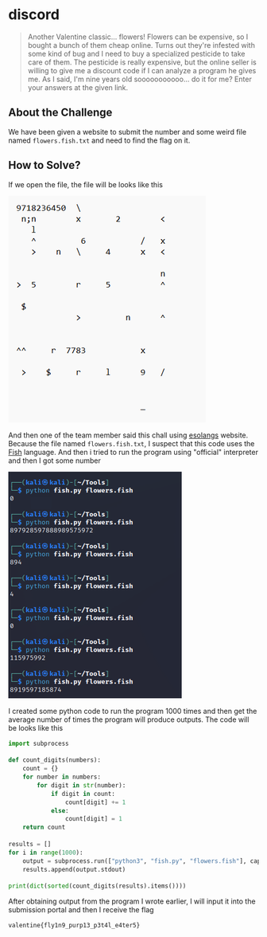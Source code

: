 # discord
> Another Valentine classic... flowers! Flowers can be expensive, so I bought a bunch of them cheap online. Turns out they're infested with some kind of bug and I need to buy a specialized pesticide to take care of them. The pesticide is really expensive, but the online seller is willing to give me a discount code if I can analyze a program he gives me. As I said, I'm nine years old sooooooooooo... do it for me? Enter your answers at the given link.

## About the Challenge
We have been given a website to submit the number and some weird file named `flowers.fish.txt` and need to find the flag on it.

## How to Solve?
If we open the file, the file will be looks like this

![flowers.fish.txt](images/flowers.png)

And then one of the team member said this chall using [esolangs](https://esolangs.org/) website. Because the file named `flowers.fish.txt`, I suspect that this code uses the [Fish](https://esolangs.org/wiki/Fish) language. And then i tried to run the program using "official" interpreter and then I got some number

![fish](images/fish.png)

I created some python code to run the program 1000 times and then get the average number of times the program will produce outputs. The code will be looks like this
```python
import subprocess

def count_digits(numbers):
    count = {}
    for number in numbers:
        for digit in str(number):
            if digit in count:
                count[digit] += 1
            else:
                count[digit] = 1
    return count

results = []
for i in range(1000):
    output = subprocess.run(["python3", "fish.py", "flowers.fish"], capture_output=True, text=True)
    results.append(output.stdout)

print(dict(sorted(count_digits(results).items())))
```
After obtaining output from the program I wrote earlier, I will input it into the submission portal and then I receive the flag
```
valentine{fly1n9_purp13_p3t4l_e4ter5}
```